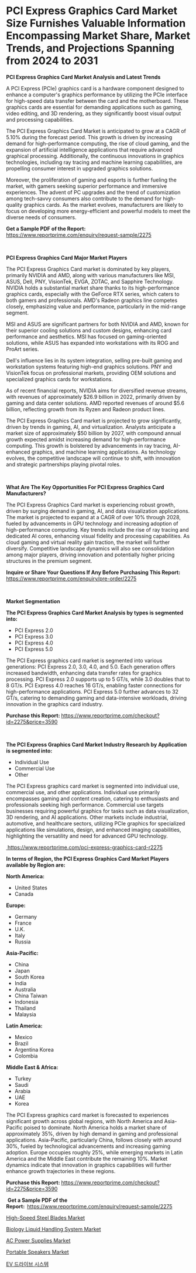 <p><h1>PCI Express Graphics Card Market Size Furnishes Valuable Information Encompassing Market Share, Market Trends, and Projections Spanning from 2024 to 2031</h1></p><p><strong>PCI Express Graphics Card Market Analysis and Latest Trends</strong></p>
<p><p>A PCI Express (PCIe) graphics card is a hardware component designed to enhance a computer's graphics performance by utilizing the PCIe interface for high-speed data transfer between the card and the motherboard. These graphics cards are essential for demanding applications such as gaming, video editing, and 3D rendering, as they significantly boost visual output and processing capabilities.</p><p>The PCI Express Graphics Card Market is anticipated to grow at a CAGR of 5.10% during the forecast period. This growth is driven by increasing demand for high-performance computing, the rise of cloud gaming, and the expansion of artificial intelligence applications that require advanced graphical processing. Additionally, the continuous innovations in graphics technologies, including ray tracing and machine learning capabilities, are propelling consumer interest in upgraded graphics solutions.</p><p>Moreover, the proliferation of gaming and esports is further fueling the market, with gamers seeking superior performance and immersive experiences. The advent of PC upgrades and the trend of customization among tech-savvy consumers also contribute to the demand for high-quality graphics cards. As the market evolves, manufacturers are likely to focus on developing more energy-efficient and powerful models to meet the diverse needs of consumers.</p></p>
<p><strong>Get a Sample PDF of the Report:&nbsp;</strong> <a href="https://www.reportprime.com/enquiry/request-sample/2275">https://www.reportprime.com/enquiry/request-sample/2275</a></p>
<p>&nbsp;</p>
<p><strong>PCI Express Graphics Card Major Market Players</strong></p>
<p><p>The PCI Express Graphics Card market is dominated by key players, primarily NVIDIA and AMD, along with various manufacturers like MSI, ASUS, Dell, PNY, VisionTek, EVGA, ZOTAC, and Sapphire Technology. NVIDIA holds a substantial market share thanks to its high-performance graphics cards, especially with the GeForce RTX series, which caters to both gamers and professionals. AMD's Radeon graphics line competes closely, emphasizing value and performance, particularly in the mid-range segment.</p><p>MSI and ASUS are significant partners for both NVIDIA and AMD, known for their superior cooling solutions and custom designs, enhancing card performance and aesthetics. MSI has focused on gaming-oriented solutions, while ASUS has expanded into workstations with its ROG and ProArt series.</p><p>Dell's influence lies in its system integration, selling pre-built gaming and workstation systems featuring high-end graphics solutions. PNY and VisionTek focus on professional markets, providing OEM solutions and specialized graphics cards for workstations.</p><p>As of recent financial reports, NVIDIA aims for diversified revenue streams, with revenues of approximately $26.9 billion in 2022, primarily driven by gaming and data center solutions. AMD reported revenues of around $5.6 billion, reflecting growth from its Ryzen and Radeon product lines.</p><p>The PCI Express Graphics Card market is projected to grow significantly, driven by trends in gaming, AI, and virtualization. Analysts anticipate a market size of approximately $50 billion by 2027, with compound annual growth expected amidst increasing demand for high-performance computing. This growth is bolstered by advancements in ray tracing, AI-enhanced graphics, and machine learning applications. As technology evolves, the competitive landscape will continue to shift, with innovation and strategic partnerships playing pivotal roles.</p></p>
<p>&nbsp;</p>
<p><strong>What Are The Key Opportunities For PCI Express Graphics Card Manufacturers?</strong></p>
<p><p>The PCI Express Graphics Card market is experiencing robust growth, driven by surging demand in gaming, AI, and data visualization applications. The market is projected to expand at a CAGR of over 10% through 2028, fueled by advancements in GPU technology and increasing adoption of high-performance computing. Key trends include the rise of ray tracing and dedicated AI cores, enhancing visual fidelity and processing capabilities. As cloud gaming and virtual reality gain traction, the market will further diversify. Competitive landscape dynamics will also see consolidation among major players, driving innovation and potentially higher pricing structures in the premium segment.</p></p>
<p><strong>Inquire or Share Your Questions If Any Before Purchasing This Report:</strong> <a href="https://www.reportprime.com/enquiry/pre-order/2275">https://www.reportprime.com/enquiry/pre-order/2275</a></p>
<p>&nbsp;</p>
<p><strong>Market Segmentation</strong></p>
<p><strong>The PCI Express Graphics Card Market Analysis by types is segmented into:</strong></p>
<p><ul><li>PCI Express 2.0</li><li>PCI Express 3.0</li><li>PCI Express 4.0</li><li>PCI Express 5.0</li></ul></p>
<p><p>The PCI Express graphics card market is segmented into various generations: PCI Express 2.0, 3.0, 4.0, and 5.0. Each generation offers increased bandwidth, enhancing data transfer rates for graphics processing. PCI Express 2.0 supports up to 5 GT/s, while 3.0 doubles that to 8 GT/s. PCI Express 4.0 reaches 16 GT/s, enabling faster connections for high-performance applications. PCI Express 5.0 further advances to 32 GT/s, catering to demanding gaming and data-intensive workloads, driving innovation in the graphics card industry.</p></p>
<p><strong>Purchase this Report:&nbsp;</strong><a href="https://www.reportprime.com/checkout?id=2275&price=3590">https://www.reportprime.com/checkout?id=2275&price=3590</a></p>
<p>&nbsp;</p>
<p><strong>The PCI Express Graphics Card Market Industry Research by Application is segmented into:</strong></p>
<p><ul><li>Individual Use</li><li>Commercial Use</li><li>Other</li></ul></p>
<p><p>The PCI Express graphics card market is segmented into individual use, commercial use, and other applications. Individual use primarily encompasses gaming and content creation, catering to enthusiasts and professionals seeking high performance. Commercial use targets businesses requiring powerful graphics for tasks such as data visualization, 3D rendering, and AI applications. Other markets include industrial, automotive, and healthcare sectors, utilizing PCIe graphics for specialized applications like simulations, design, and enhanced imaging capabilities, highlighting the versatility and need for advanced GPU technology.</p></p>
<p><a href="https://www.reportprime.com/pci-express-graphics-card-r2275">&nbsp;https://www.reportprime.com/pci-express-graphics-card-r2275</a></p>
<p><strong>In terms of Region, the PCI Express Graphics Card Market Players available by Region are:</strong></p>
<p>
    <p> <strong> North America: </strong>
        <ul>
            <li>United States</li>
            <li>Canada</li>
        </ul>
        </p> 
    <p> <strong> Europe: </strong>
        <ul>
            <li>Germany</li>
            <li>France</li>
            <li>U.K.</li>
            <li>Italy</li>
            <li>Russia</li>
        </ul>
        </p> 
    <p> <strong> Asia-Pacific: </strong>
        <ul>
            <li>China</li>
            <li>Japan</li>
            <li>South Korea</li>
            <li>India</li>
            <li>Australia</li>
            <li>China Taiwan</li>
            <li>Indonesia</li>
            <li>Thailand</li>
            <li>Malaysia</li>
        </ul>
        </p> 
    <p> <strong> Latin America: </strong>
        <ul>
            <li>Mexico</li>
            <li>Brazil</li>
            <li>Argentina Korea</li>
            <li>Colombia</li>
        </ul>
        </p> 
    <p> <strong> Middle East & Africa: </strong>
        <ul>
            <li>Turkey</li>
            <li>Saudi</li>
            <li>Arabia</li>
            <li>UAE</li>
            <li>Korea</li>
        </ul>
    </p>
    </p>
<p><p>The PCI Express graphics card market is forecasted to experiences significant growth across global regions, with North America and Asia-Pacific poised to dominate. North America holds a market share of approximately 35%, driven by high demand in gaming and professional applications. Asia-Pacific, particularly China, follows closely with around 30%, fueled by technological advancements and increasing gaming adoption. Europe occupies roughly 25%, while emerging markets in Latin America and the Middle East contribute the remaining 10%. Market dynamics indicate that innovation in graphics capabilities will further enhance growth trajectories in these regions.</p></p>
<p><strong>Purchase this Report: </strong><a href="https://www.reportprime.com/checkout?id=2275&price=3590">https://www.reportprime.com/checkout?id=2275&price=3590</a></p>
<p>&nbsp;<strong>Get a Sample PDF of the Report:&nbsp;&nbsp;</strong><a href="https://www.reportprime.com/enquiry/request-sample/2275">https://www.reportprime.com/enquiry/request-sample/2275</a></p>
<p><strong></strong></p>
<p><p><a href="https://issuu.com/reportprime-2/docs/high-speed-steel-blades-market-size_96a0433550c102">High-Speed Steel Blades Market</a></p><p><a href="https://issuu.com/reportprime-2/docs/biology-liquid-handling-system-mark_38b9419988a930">Biology Liquid Handling System Market</a></p><p><a href="https://medium.com/@adam.churchill89678/strategic-market-insights-navigating-the-global-ac-power-supplies-market-landscape-2024-2031-15c3e90b9a31">AC Power Supplies Market</a></p><p><a href="https://github.com/FahadAhmed712/Market-Research-Report-List-1/blob/main/portable-speakers-market.md">Portable Speakers Market</a></p><p><a href="https://medium.com/@biancamacdonald87/%EB%8B%A4%EC%9D%8C-%EB%AA%87-%EB%85%84-%EB%8F%99%EC%95%88-ev-%EA%B5%AC%EB%8F%99-%EC%8B%9C%EC%8A%A4%ED%85%9C-%EC%8B%9C%EC%9E%A5%EC%97%90-%EC%96%B4%EB%96%A4-%EC%9A%94%EC%9D%B8%EC%9D%B4-%EC%98%81%ED%96%A5%EC%9D%84-%EB%AF%B8%EC%B9%A0-%EA%B2%83%EC%9D%B8%EA%B0%80-%EC%8B%9C%EC%9E%A5-%EC%A0%9C%ED%92%88-%EB%B0%8F-%EC%A7%80%EC%97%AD-%EB%B6%84%EC%84%9D-2024-2031-3c7fd26a5d31?postPublishedType=initial">EV 드라이브 시스템</a></p></p>